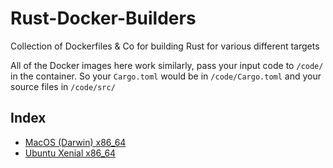 # Rust-Docker-Builders
Collection of Dockerfiles & Co for building Rust for various different targets

All of the Docker images here work similarly, pass your input code to `/code/` in the container. So your `Cargo.toml` would be in `/code/Cargo.toml` and your source files in `/code/src/`

## Index
- [MacOS (Darwin) x86_64](Darwin)
- [Ubuntu Xenial x86_64](Xenial)